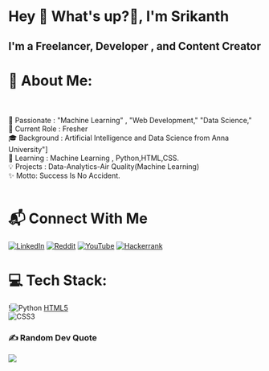 # Hey 👋 What's up?👋, I'm Srikanth

## I'm a Freelancer, Developer , and Content Creator

# 💫 About Me:
<br><br>🌟 Passionate : "Machine Learning" , "Web Development," "Data Science,"<br>💼 Current Role : Fresher<br>🎓 Background : Artificial Intelligence and Data Science from Anna University"]<br>🌱 Learning : Machine Learning , Python,HTML,CSS.<br>💡 Projects : Data-Analytics-Air Quality(Machine Learning)<br>✨ Motto: Success Is No Accident.<br><br>


# 📬 Connect With Me
[![LinkedIn](https://img.shields.io/badge/LinkedIn-%230077B5.svg?logo=linkedin&logoColor=white)](https://linkedin.com/in/https://www.linkedin.com/in/srikanthv3047/) [![Reddit](https://img.shields.io/badge/Reddit-%23FF4500.svg?logo=Reddit&logoColor=white)](https://reddit.com/user/https://www.reddit.com/user/Srikanth_3047/) [![YouTube](https://img.shields.io/badge/YouTube-%23FF0000.svg?logo=YouTube&logoColor=white)](https://youtube.com/@https://www.youtube.com/channel/UC1drMn5skPyZOOpFo3C1Yag) 
[![Hackerrank](https://img.shields.io/badge/hackerrank-%2300EA64?style=for-the-badge&logo=hackerrank&logoColor=white)](https://www.hackerrank.com/profile/srikanthv2003b4)

# 💻 Tech Stack:
!![Python](https://img.shields.io/badge/python-3670A0?style=for-the-badge&logo=python&logoColor=ffdd54)
[HTML5](https://img.shields.io/badge/html5-%23E34F26.svg?style=for-the-badge&logo=html5&logoColor=white)  
![CSS3](https://img.shields.io/badge/css3-%231572B6.svg?style=for-the-badge&logo=css3&logoColor=white)

### ✍️ Random Dev Quote
![](https://quotes-github-readme.vercel.app/api?type=horizontal&theme=dark)




